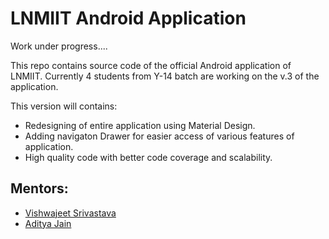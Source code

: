 # LNMIIT Android Application

Work under progress....

This repo contains source code of the official Android application of LNMIIT.
Currently  4 students from Y-14 batch are working on the v.3 of the application.

This version will contains:
- Redesigning of entire application using Material Design.
- Adding navigaton Drawer for easier access of various features of application.
- High quality code with better code coverage and scalability.

## Mentors:
 
- [Vishwajeet Srivastava](https://github.com/vjs3)
- [Aditya Jain](https://github.com/jainadit27)


